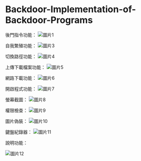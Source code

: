 # Backdoor-Implementation-of-Backdoor-Programs


<a name="br1"></a> 


後門指令功能：
![圖片1](https://github.com/Kotno557/BackdoorCraft-Implementation-of-Backdoor-Programs/assets/63412687/b683a75a-233a-4fda-933e-cd4399b3e6fc)

自我繁殖功能：
![圖片3](https://github.com/Kotno557/BackdoorCraft-Implementation-of-Backdoor-Programs/assets/63412687/0ba08118-cae6-43b9-859a-48b581fdd7d2)



<a name="br2"></a> 

切換路徑功能：
![圖片4](https://github.com/Kotno557/BackdoorCraft-Implementation-of-Backdoor-Programs/assets/63412687/a8f075dc-3fa8-48ae-830f-0774d965385f)



<a name="br3"></a> 

上傳下載檔案功能：
![圖片5](https://github.com/Kotno557/BackdoorCraft-Implementation-of-Backdoor-Programs/assets/63412687/a21b861f-db79-4368-b33e-3c0887abae78)

網路下載功能：
![圖片6](https://github.com/Kotno557/BackdoorCraft-Implementation-of-Backdoor-Programs/assets/63412687/7f9d1fe1-e3bc-4695-9b97-b8fa213ad7ff)



<a name="br4"></a> 

開啟程式功能：
![圖片7](https://github.com/Kotno557/BackdoorCraft-Implementation-of-Backdoor-Programs/assets/63412687/1e8faf58-8057-408c-a548-268887fb42bd)

螢幕截圖：
![圖片8](https://github.com/Kotno557/BackdoorCraft-Implementation-of-Backdoor-Programs/assets/63412687/d68e4ff8-d56d-41c9-9ac8-7348e82484cc)



<a name="br5"></a> 

權限檢查：
![圖片9](https://github.com/Kotno557/BackdoorCraft-Implementation-of-Backdoor-Programs/assets/63412687/4866c7fa-77bd-4358-ae42-b5bf60fc8d54)

圖片偽裝：
![圖片10](https://github.com/Kotno557/BackdoorCraft-Implementation-of-Backdoor-Programs/assets/63412687/35f44e9e-2113-4f27-bdcc-9d37fe26c0ba)



<a name="br6"></a> 

鍵盤紀錄器：
![圖片11](https://github.com/Kotno557/BackdoorCraft-Implementation-of-Backdoor-Programs/assets/63412687/5e8631ba-66cd-4100-9b88-a8a9b4b09977)

說明功能：

![圖片12](https://github.com/Kotno557/BackdoorCraft-Implementation-of-Backdoor-Programs/assets/63412687/9fdb8a70-bd2c-4b99-bc0c-363d96c85d84)
